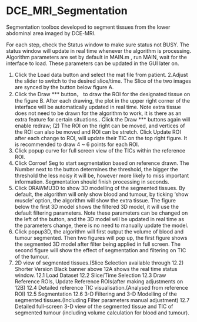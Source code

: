 # DCE_MRI_Segmentation
   Segmentation toolbox developed to segment tissues from the lower abdominal area imaged by DCE-MRI.

For each step, check the Status window to make sure status not BUSY. The status window will update in real time whenever the algorithm is processing.
Algorithm parameters are set by default in MAIN.m , run MAIN, wait for the interface to load. These parameters can be updated in the GUI later on.
1. Click the Load data button and select the mat file from patient.
2.Adjust the slider to switch to the desired slice/time. The Slice of the two images are synced by the button below figure A.
3. Click the Draw *** button， to draw the ROI for the designated tissue on the figure B. After each drawing, the plot in the upper right corner of the interface will be automatically updated in real time. Note extra tissue does not need to be drawn for the algorithm to work, it is there as an extra feature for certain situations.. Click the Draw *** buttons again will enable redraw; (2) The ROI on the right can be moved, and vertices of the ROI can also be moved and ROI can be stretch. Click Update ROI after each change to ROI, will update their TIC on the top right figure. It is recommended to draw 4 ~ 6 points for each ROI.
4. Click popup curve for full screen view of the TICs within the reference ROI.
5. Click Corroef Seg to start segmentation based on reference drawn. The Number next to the button determines the threshold, the bigger the threshold the less noisy it will be, however more likely to miss important information. Segmentation should finish processing in seconds.
6. Click DRAWMU3D to show 3D modelling of the segmented tissues. By default, the algorithm will only show blood and tumour, by ticking ‘show muscle’ option, the algorithm will show the extra tissue. The figure below the first 3D model shows the filtered 3D model, it will use the default filtering parameters. Note these parameters can be changed on the left of the button, and the 3D model will be updated in real time as the parameters change, there is no need to manually update the model.
7. Click popup3D, the algorithm will first output the volume of blood and tumour segmented. Then two figures will pop up, the first figure shows the segmented 3D model after filter being applied in full screen. The second figure will show the effect of segmentation and filtering on TIC of the tumour.
8. 2D view of segmented tissues.(Slice Selection available through 12.2)
Shorter Version
Black banner above 12A shows the real time status window.
12.1 Load Dataset
12.2 Slice/Time Selection
12.3 Draw Reference ROIs, Update Reference ROIs(after making adjustments on 12B)
12.4 Detailed reference TIC visualisation.(Analysed from reference ROI)
12.5 Segmentation
12.6 3-D Filtering and 3-D Modelling of the segmented tissues.(Including Filter parameters manual adjustment)
12.7 Detailed full-screen 3-D view of the segmented tissue and TIC of segmented tumour (including volume calculation for blood and tumour).

